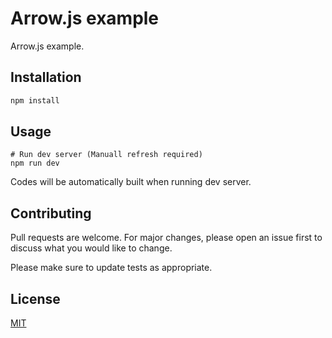 # Arrow.js example

Arrow.js example.

## Installation

```bash
npm install
```

## Usage

```dev
# Run dev server (Manuall refresh required)
npm run dev
```

Codes will be automatically built when running dev server.

## Contributing

Pull requests are welcome. For major changes, please open an issue first
to discuss what you would like to change.

Please make sure to update tests as appropriate.

## License

[MIT](https://choosealicense.com/licenses/mit/)
